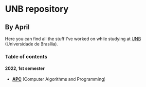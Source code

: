 # UNB repository

## By April

Here you can find all the stuff I've worked on while studying at [UNB](https://www.unb.br) (Universidade de Brasília).

### Table of contents

#### 2022, 1st semester

- [**APC**](/APC.2022.1/) (Computer Algorithms and Programming)
